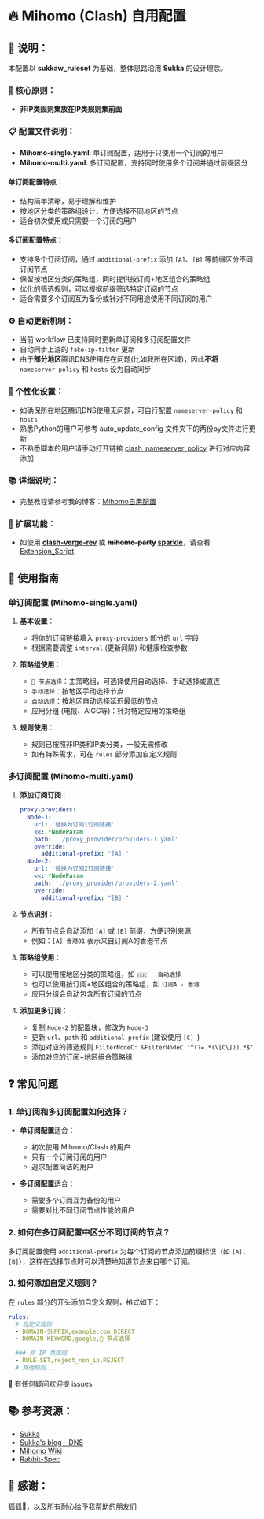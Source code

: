 # 🔥 Mihomo (Clash) 自用配置

## 📝 说明：

本配置以 **sukkaw_ruleset** 为基础，整体思路沿用 **Sukka** 的设计理念。

### 🧠 核心原则：
- **非IP类规则集放在IP类规则集前面**

### 📋 配置文件说明：
- **Mihomo-single.yaml**: 单订阅配置，适用于只使用一个订阅的用户
- **Mihomo-multi.yaml**: 多订阅配置，支持同时使用多个订阅并通过前缀区分

#### 单订阅配置特点：
- 结构简单清晰，易于理解和维护
- 按地区分类的策略组设计，方便选择不同地区的节点
- 适合初次使用或只需要一个订阅的用户

#### 多订阅配置特点：
- 支持多个订阅订阅，通过 `additional-prefix` 添加 `[A]`、`[B]` 等前缀区分不同订阅节点
- 保留按地区分类的策略组，同时提供按订阅+地区组合的策略组
- 优化的筛选规则，可以根据前缀筛选特定订阅的节点
- 适合需要多个订阅互为备份或针对不同用途使用不同订阅的用户

### ⚙️ 自动更新机制：
- 当前 workflow 已支持同时更新单订阅和多订阅配置文件
- 自动同步上游的 `fake-ip-filter` 更新
- 由于**部分地区**腾讯DNS使用存在问题(比如我所在区域)，因此**不将** `nameserver-policy` 和 `hosts` 设为自动同步

### 🔧 个性化设置：
- 如确保所在地区腾讯DNS使用无问题，可自行配置 `nameserver-policy` 和 `hosts`
- 熟悉Python的用户可参考 auto_update_config 文件夹下的两份py文件进行更新
- 不熟悉脚本的用户请手动打开链接 [clash_nameserver_policy](https://ruleset.skk.moe/Internal/clash_nameserver_policy.yaml) 进行对应内容添加

### 📚 详细说明：
- 完整教程请参考我的博客：[Mihomo自用配置](https://iyyh.net/archives/3c8e34c1-1493-48bb-9359-fb5f00853500)

### 🧩 扩展功能：
- 如使用 **[clash-verge-rev](https://github.com/clash-verge-rev/clash-verge-rev)** 或 **~~mihomo-party~~ [sparkle](https://github.com/xishang0128/sparkle)**，请查看 [Extension_Script](https://github.com/yyhhyyyyyy/selfproxy/tree/main/Mihomo/Extension_Script)

## 🚀 使用指南

### 单订阅配置 (Mihomo-single.yaml)

1. **基本设置**：
   - 将你的订阅链接填入 `proxy-providers` 部分的 `url` 字段
   - 根据需要调整 `interval` (更新间隔) 和健康检查参数

2. **策略组使用**：
   - `🎯 节点选择`：主策略组，可选择使用自动选择、手动选择或直连
   - `手动选择`：按地区手动选择节点
   - `自动选择`：按地区自动选择延迟最低的节点
   - 应用分组 (电报、AIGC等)：针对特定应用的策略组

3. **规则使用**：
   - 规则已按照非IP类和IP类分类，一般无需修改
   - 如有特殊需求，可在 `rules` 部分添加自定义规则

### 多订阅配置 (Mihomo-multi.yaml)

1. **添加订阅订阅**：
   ```yaml
   proxy-providers:
     Node-1:
       url: '替换为订阅1订阅链接'
       <<: *NodeParam
       path: './proxy_provider/providers-1.yaml'
       override:
         additional-prefix: "[A] "
     Node-2:
       url: '替换为订阅2订阅链接'
       <<: *NodeParam
       path: './proxy_provider/providers-2.yaml'
       override:
         additional-prefix: "[B] "
   ```

2. **节点识别**：
   - 所有节点会自动添加 `[A]` 或 `[B]` 前缀，方便识别来源
   - 例如：`[A] 香港01` 表示来自订阅A的香港节点

3. **策略组使用**：
   - 可以使用按地区分类的策略组，如 `🇭🇰 - 自动选择`
   - 也可以使用按订阅+地区组合的策略组，如 `订阅A - 香港`
   - 应用分组会自动包含所有订阅的节点

4. **添加更多订阅**：
   - 复制 `Node-2` 的配置块，修改为 `Node-3`
   - 更新 `url`、`path` 和 `additional-prefix` (建议使用 `[C] `)
   - 添加对应的筛选规则 `FilterNodeC: &FilterNodeC '^(?=.*(\[C\])).*$'`
   - 添加对应的订阅+地区组合策略组

## ❓ 常见问题

### 1. 单订阅和多订阅配置如何选择？

- **单订阅配置**适合：
  - 初次使用 Mihomo/Clash 的用户
  - 只有一个订阅订阅的用户
  - 追求配置简洁的用户

- **多订阅配置**适合：
  - 需要多个订阅互为备份的用户
  - 需要对比不同订阅节点性能的用户

### 2. 如何在多订阅配置中区分不同订阅的节点？

多订阅配置使用 `additional-prefix` 为每个订阅的节点添加前缀标识（如 `[A]`、`[B]`），这样在选择节点时可以清楚地知道节点来自哪个订阅。

### 3. 如何添加自定义规则？

在 `rules` 部分的开头添加自定义规则，格式如下：
```yaml
rules:
  # 自定义规则
  - DOMAIN-SUFFIX,example.com,DIRECT
  - DOMAIN-KEYWORD,google,🎯 节点选择

  ### 非 IP 类规则
  - RULE-SET,reject_non_ip,REJECT
  # 其他规则...
```

🤔 有任何疑问欢迎提 issues

## 📚 参考资源：

- [Sukka](https://github.com/SukkaW/Surge)
- [Sukka's blog - DNS](https://blog.skk.moe/tags/DNS)
- [Mihomo Wiki](https://wiki.metacubex.one/)
- [Rabbit-Spec](https://github.com/Rabbit-Spec/Clash/blob/Master/Yaml/Clash_Pro.yaml)

## 🙏 感谢：

狐狐🦊，以及所有耐心给予我帮助的朋友们